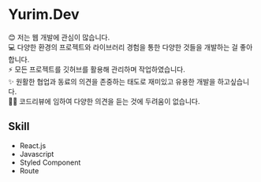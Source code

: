 # Yurim.Dev

<p>
    😊 저는 웹 개발에 관심이 많습니다.<br>
    💻 다양한 환경의 프로젝트와 라이브러리 경험을 통한 다양한 것들을 개발하는 걸 좋아합니다.<br>
    ⚡ 모든 프로젝트를 깃허브를 활용해 관리하며 작업하였습니다.<br>
    ✨ 원활한 협업과 동료의 의견을 존중하는 태도로 재미있고 유용한 개발을 하고싶습니다.<br>
    🙆‍♀️ 코드리뷰에 임하여 다양한 의견을 듣는 것에 두려움이 없습니다.
 </p>
 

## Skill

- React.js
- Javascript
- Styled Component
- Route
